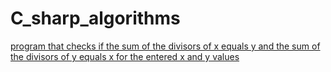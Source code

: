 # C_sharp_algorithms

<a  href="https://github.com/ahmetgunerx/C_sharp_algorithms/blob/main/1.cs"> program that checks if the sum of the divisors of x equals y and the sum of the divisors of y equals x for the entered x and y values </a>
